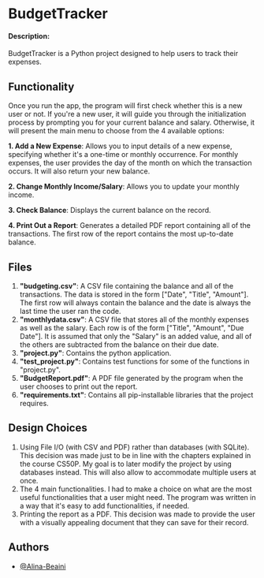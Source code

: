 # BudgetTracker

#### Description:

BudgetTracker is a Python project designed to help users to track their expenses.

## Functionality

Once you run the app, the program will first check whether this is a new user or not. 
If you're a new user, it will guide you through the initialization process by prompting you for your current balance and salary.
Otherwise, it will present the main menu to choose from the 4 available options:

**1. Add a New Expense**: Allows you to input details of a new expense, specifying whether it's a one-time or monthly occurrence. For monthly expenses, the user provides the day of the month on which the transaction occurs. It will also return your new balance. 

**2. Change Monthly Income/Salary**: Allows you to update your monthly income.

**3. Check Balance**: Displays the current balance on the record.

**4. Print Out a Report**: Generates a detailed PDF report containing all of the transactions. The first row of the report contains the most up-to-date balance. 



## Files

1. **"budgeting.csv"**: A CSV file containing the balance and all of the transactions. The data is stored in the form ["Date", "Title", "Amount"].
The first row will always contain the balance and the date is always the last time the user ran the code. 
2. **"monthlydata.csv"**: A CSV file that stores all of the monthly expenses as well as the salary. Each row is of the form ["Title", "Amount", "Due Date"]. It is assumed that only the "Salary" is an added value, and all of the others are subtracted from the balance on their due date. 
3. **"project.py"**: Contains the python application. 
4. **"test_project.py"**: Contains test functions for some of the functions in "project.py".
5. **"BudgetReport.pdf"**: A PDF file generated by the program when the user chooses to print out the report.
6. **"requirements.txt"**: Contains all pip-installable libraries that the project requires. 


## Design Choices
1. Using File I/O (with CSV and PDF) rather than databases (with SQLite). This decision was made just to be in line with the chapters explained in the course CS50P. My goal is to later modify the project by using databases instead. This will also allow to accommodate multiple users at once.
2. The 4 main functionalities. I had to make a choice on what are the most useful functionalities that a user might need. The program was written in a way that it's easy to add functionalities, if needed.
3. Printing the report as a PDF. This decision was made to provide the user with a visually appealing document that they can save for their record. 

## Authors

- [@Alina-Beaini](https://github.com/Alina-Beaini)

